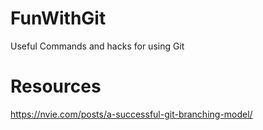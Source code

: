 # FunWithGit
Useful Commands and hacks for using Git

# Resources
https://nvie.com/posts/a-successful-git-branching-model/
